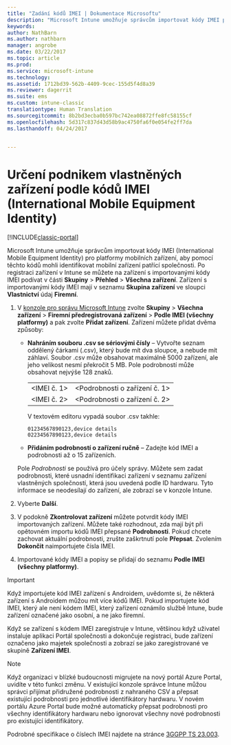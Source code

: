 ```yaml
---
title: "Zadání kódů IMEI | Dokumentace Microsoftu"
description: "Microsoft Intune umožňuje správcům importovat kódy IMEI pro platformy mobilních zařízení, aby dokázali identifikovat mobilní zařízení patřící společnosti."
keywords: 
author: NathBarn
ms.author: nathbarn
manager: angrobe
ms.date: 03/22/2017
ms.topic: article
ms.prod: 
ms.service: microsoft-intune
ms.technology: 
ms.assetid: 1712bd39-562b-4409-9cec-155d5f4d8a39
ms.reviewer: dagerrit
ms.suite: ems
ms.custom: intune-classic
translationtype: Human Translation
ms.sourcegitcommit: 8b2bd3ecba0b597bc742ea08872ffe8fc58155cf
ms.openlocfilehash: 5d317c837d43d58b9ac4750fa6f0e054fe2ff7da
ms.lasthandoff: 04/24/2017


---
```


# <a name="specify-corporate-owned-devices-with-international-mobile-equipment-identity-imei-numbers"></a>Určení podnikem vlastněných zařízení podle kódů IMEI (International Mobile Equipment Identity)

[!INCLUDE[classic-portal](../includes/classic-portal.md)]

Microsoft Intune umožňuje správcům importovat kódy IMEI (International Mobile Equipment Identity) pro platformy mobilních zařízení, aby pomocí těchto kódů mohli identifikovat mobilní zařízení patřící společnosti. Po registraci zařízení v Intune se můžete na zařízení s importovanými kódy IMEI podívat v části **Skupiny** > **Přehled** > **Všechna zařízení**. Zařízení s importovanými kódy IMEI mají v seznamu **Skupina zařízení** ve sloupci **Vlastnictví** údaj **Firemní**.

1. V [konzole pro správu Microsoft Intune](https://manage.microsoft.com) zvolte **Skupiny** &gt; **Všechna zařízení** &gt; **Firemní předregistrovaná zařízení**  &gt; **Podle IMEI (všechny platformy)** a pak zvolte **Přidat zařízení**. Zařízení můžete přidat dvěma způsoby:

    -   **Nahráním souboru .csv se sériovými čísly** – Vytvořte seznam oddělený čárkami (.csv), který bude mít dva sloupce, a nebude mít záhlaví. Soubor .csv může obsahovat maximálně 5000 zařízení, ale jeho velikost nesmí překročit 5 MB. Pole podrobností může obsahovat nejvýše 128 znaků. 

        |||
        |-|-|
        |&lt;IMEI č. 1&gt;|&lt;Podrobnosti o zařízení č. 1&gt;|
        |&lt;IMEI č. 2&gt;|&lt;Podrobnosti o zařízení č. 2&gt;|
        V textovém editoru vypadá soubor .csv takhle:

        ```
        01234567890123,device details
        02234567890123,device details
        ```

    -   **Přidáním podrobností o zařízení ručně** – Zadejte kód IMEI a podrobnosti až o 15 zařízeních.

   Pole *Podrobnosti* se používá pro účely správy. Můžete sem zadat podrobnosti, které usnadní identifikaci zařízení v seznamu zařízení vlastněných společností, která jsou uvedená podle ID hardwaru. Tyto informace se neodesílají do zařízení, ale zobrazí se v konzole Intune.

2.   Vyberte **Další**.
3.  V podokně **Zkontrolovat zařízení** můžete potvrdit kódy IMEI importovaných zařízení. Můžete také rozhodnout, zda mají být při opětovném importu kódů IMEI přepsané **Podrobnosti**. Pokud chcete zachovat aktuální podrobnosti, zrušte zaškrtnutí pole **Přepsat**. Zvolením **Dokončit**  naimportujete čísla IMEI.
4.  Importované kódy IMEI a popisy se přidají do seznamu **Podle IMEI (všechny platformy)**.

> [!IMPORTANT]
> Když importujete kód IMEI zařízení s Androidem, uvědomte si, že některá zařízení s Androidem můžou mít více kódů IMEI. Pokud importujete kód IMEI, který ale není kódem IMEI, který zařízení oznámilo službě Intune, bude zařízení označené jako osobní, a ne jako firemní.

Když se zařízení s kódem IMEI zaregistruje v Intune, většinou když uživatel instaluje aplikaci Portál společnosti a dokončuje registraci, bude zařízení označeno jako majetek společnosti a zobrazí se jako zaregistrované ve skupině **Zařízení IMEI**.

>[!NOTE]
> Když organizaci v blízké budoucnosti migrujete na nový portál Azure Portal, uvidíte v této funkci změnu. V existující konzole správce Intune můžou správci přijímat přidružené podrobnosti z nahraného CSV a přepsat existující podrobnosti pro jednotlivé identifikátory hardwaru. V novém portálu Azure Portal bude možné automaticky přepsat podrobnosti pro všechny identifikátory hardwaru nebo ignorovat všechny nové podrobnosti pro existující identifikátory.

Podrobné specifikace o číslech IMEI najdete na stránce [3GGPP TS 23.003](https://portal.3gpp.org/desktopmodules/Specifications/SpecificationDetails.aspx?specificationId=729).

